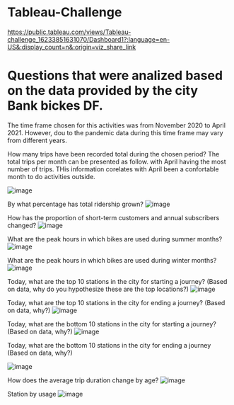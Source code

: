 # Tableau-Challenge
https://public.tableau.com/views/Tableau-challenge_16233851631070/Dashboard1?:language=en-US&:display_count=n&:origin=viz_share_link

# Questions that were analized based on the data provided by the city Bank bickes DF.
The time frame chosen for this activities was from November 2020 to April 2021. However, dou to the pandemic data during this time frame may vary from different years.

How many trips have been recorded total during the chosen period?
The total trips per month can be presented as follow. with April having the most number of trips. THis information corelates with April been a confortable month to do activities outside.

![image](https://user-images.githubusercontent.com/25973930/122129665-0be5e300-cdfc-11eb-9f14-7d96ab22b5cd.png)


By what percentage has total ridership grown?
![image](https://user-images.githubusercontent.com/25973930/122130022-a0e8dc00-cdfc-11eb-8594-d2ca70014d15.png)


How has the proportion of short-term customers and annual subscribers changed?
![image](https://user-images.githubusercontent.com/25973930/122130065-b100bb80-cdfc-11eb-9fc7-bdf3bad1e7ac.png)


What are the peak hours in which bikes are used during summer months?
![image](https://user-images.githubusercontent.com/25973930/122130106-c1b13180-cdfc-11eb-8932-20dfc56eb153.png)


What are the peak hours in which bikes are used during winter months?
![image](https://user-images.githubusercontent.com/25973930/122130140-cfff4d80-cdfc-11eb-9507-a1663ef34f74.png)


Today, what are the top 10 stations in the city for starting a journey? (Based on data, why do you hypothesize these are the top locations?)
![image](https://user-images.githubusercontent.com/25973930/122130170-dbeb0f80-cdfc-11eb-89cc-234ebf3bcf97.png)


Today, what are the top 10 stations in the city for ending a journey? (Based on data, why?)
![image](https://user-images.githubusercontent.com/25973930/122130219-eefddf80-cdfc-11eb-917c-f80c76486290.png)


Today, what are the bottom 10 stations in the city for starting a journey? (Based on data, why?)
![image](https://user-images.githubusercontent.com/25973930/122130260-f8874780-cdfc-11eb-95cb-387b72dae3ed.png)


Today, what are the bottom 10 stations in the city for ending a journey (Based on data, why?)

![image](https://user-images.githubusercontent.com/25973930/122130286-02a94600-cdfd-11eb-8c16-564240c7bccc.png)


How does the average trip duration change by age?
![image](https://user-images.githubusercontent.com/25973930/122130385-24a2c880-cdfd-11eb-93ce-5e406ae35150.png)

Station by usage
![image](https://user-images.githubusercontent.com/25973930/122130554-6c295480-cdfd-11eb-9530-77f1f2599175.png)
